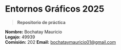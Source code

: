# Entornos Gráficos 2025

> **Repositorio de práctica**

**Nombre:** Bochatay Mauricio  
**Legajo:** 49939  
**Comisión:** 202 
**Email:** bochataymauricio01@gmail.com
